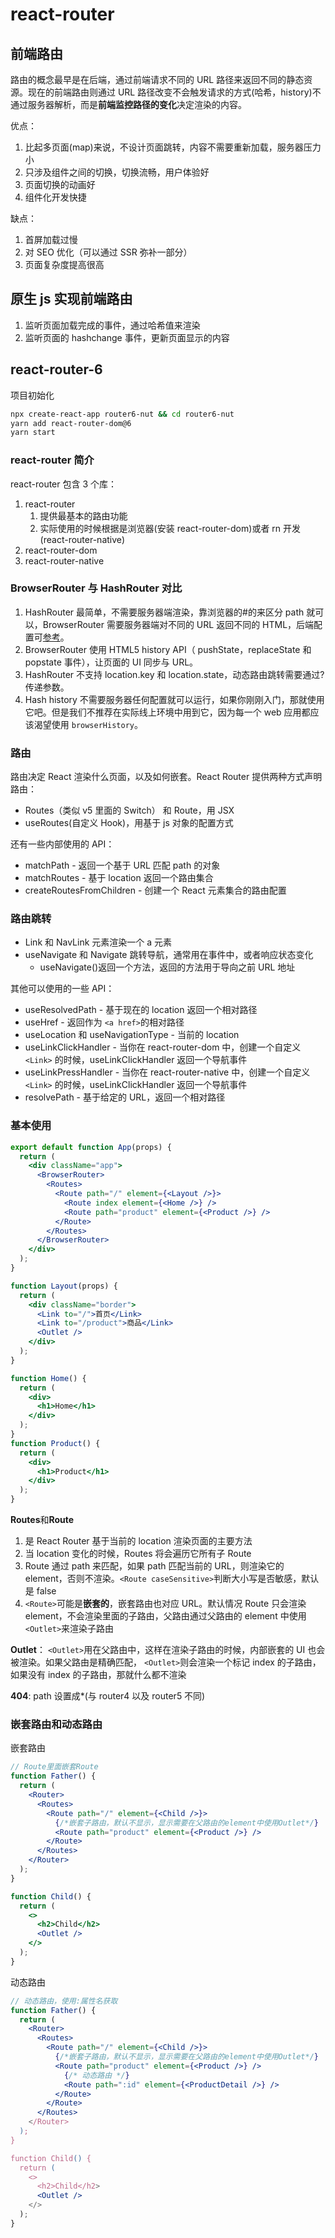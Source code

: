 # react-router

## 前端路由

路由的概念最早是在后端，通过前端请求不同的 URL 路径来返回不同的静态资源。现在的前端路由则通过 URL 路径改变不会触发请求的方式(哈希，history)不通过服务器解析，而是**前端监控路径的变化**决定渲染的内容。

优点：

1. 比起多页面(map)来说，不设计页面跳转，内容不需要重新加载，服务器压力小
2. 只涉及组件之间的切换，切换流畅，用户体验好
3. 页面切换的动画好
4. 组件化开发快捷

缺点：

1. 首屏加载过慢
2. 对 SEO 优化（可以通过 SSR 弥补一部分）
3. 页面复杂度提高很高

## 原生 js 实现前端路由

1. 监听页面加载完成的事件，通过哈希值来渲染
2. 监听页面的 hashchange 事件，更新页面显示的内容

## react-router-6

项目初始化

```bash
npx create-react-app router6-nut && cd router6-nut
yarn add react-router-dom@6
yarn start
```

### react-router 简介

react-router 包含 3 个库：

1. react-router
   1. 提供最基本的路由功能
   2. 实际使用的时候根据是浏览器(安装 react-router-dom)或者 rn 开发(react-router-native)
2. react-router-dom
3. react-router-native

### BrowserRouter 与 HashRouter 对比

1. HashRouter 最简单，不需要服务器端渲染，靠浏览器的#的来区分 path 就可以，BrowserRouter 需要服务器端对不同的 URL 返回不同的 HTML，后端配置可[参考](https://react-guide.github.io/react-router-cn/docs/guides/basics/Histories.html)。
2. BrowserRouter 使用 HTML5 history API（ pushState，replaceState 和 popstate 事件），让页面的 UI 同步与 URL。
3. HashRouter 不支持 location.key 和 location.state，动态路由跳转需要通过?传递参数。
4. Hash history 不需要服务器任何配置就可以运行，如果你刚刚入门，那就使用它吧。但是我们不推荐在实际线上环境中用到它，因为每一个 web 应用都应该渴望使用 `browserHistory`。

### 路由

路由决定 React 渲染什么页面，以及如何嵌套。React Router 提供两种方式声明路由：

- Routes（类似 v5 里面的 Switch） 和 Route，用 JSX
- useRoutes(自定义 Hook)，用基于 js 对象的配置方式

还有一些内部使用的 API：

- matchPath - 返回一个基于 URL 匹配 path 的对象
- matchRoutes - 基于 location 返回一个路由集合
- createRoutesFromChildren - 创建一个 React 元素集合的路由配置

### 路由跳转

- Link 和 NavLink 元素渲染一个 a 元素
- useNavigate 和 Navigate 跳转导航，通常用在事件中，或者响应状态变化
  - useNavigate()返回一个方法，返回的方法用于导向之前 URL 地址

其他可以使用的一些 API：

- useResolvedPath - 基于现在的 location 返回一个相对路径
- useHref - 返回作为 `<a href>`的相对路径
- useLocation 和 useNavigationType - 当前的 location
- useLinkClickHandler - 当你在 react-router-dom 中，创建一个自定义 `<Link>` 的时候，useLinkClickHandler 返回一个导航事件
- useLinkPressHandler - 当你在 react-router-native 中，创建一个自定义 `<Link>` 的时候，useLinkClickHandler 返回一个导航事件
- resolvePath - 基于给定的 URL，返回一个相对路径

### 基本使用

```jsx
export default function App(props) {
  return (
    <div className="app">
      <BrowserRouter>
        <Routes>
          <Route path="/" element={<Layout />}>
            <Route index element={<Home />} />
            <Route path="product" element={<Product />} />
          </Route>
        </Routes>
      </BrowserRouter>
    </div>
  );
}

function Layout(props) {
  return (
    <div className="border">
      <Link to="/">首页</Link>
      <Link to="/product">商品</Link>
      <Outlet />
    </div>
  );
}

function Home() {
  return (
    <div>
      <h1>Home</h1>
    </div>
  );
}
function Product() {
  return (
    <div>
      <h1>Product</h1>
    </div>
  );
}
```

**Routes**和**Route**

1. 是 React Router 基于当前的 location 渲染页面的主要方法
2. 当 location 变化的时候，Routes 将会遍历它所有子 Route
3. Route 通过 path 来匹配，如果 path 匹配当前的 URL，则渲染它的 element，否则不渲染。`<Route caseSensitive>`判断大小写是否敏感，默认是 false
4. `<Route>`可能是**嵌套的**，嵌套路由也对应 URL。默认情况 Route 只会渲染 element，不会渲染里面的子路由，父路由通过父路由的 element 中使用`<Outlet>`来渲染子路由

**Outlet**： `<Outlet>`用在父路由中，这样在渲染子路由的时候，内部嵌套的 UI 也会被渲染。如果父路由是精确匹配， `<Outlet>`则会渲染一个标记 index 的子路由，如果没有 index 的子路由，那就什么都不渲染

**404**:
path 设置成\*(与 router4 以及 router5 不同)

### 嵌套路由和动态路由

嵌套路由

```jsx
// Route里面嵌套Route
function Father() {
  return (
    <Router>
      <Routes>
        <Route path="/" element={<Child />}>
          {/*嵌套子路由，默认不显示，显示需要在父路由的element中使用Outlet*/}
          <Route path="product" element={<Product />} />
        </Route>
      </Routes>
    </Router>
  );
}

function Child() {
  return (
    <>
      <h2>Child</h2>
      <Outlet />
    </>
  );
}
```

动态路由

```jsx
// 动态路由，使用:属性名获取
function Father() {
  return (
    <Router>
      <Routes>
        <Route path="/" element={<Child />}>
          {/*嵌套子路由，默认不显示，显示需要在父路由的element中使用Outlet*/}
          <Route path="product" element={<Product />} />
            {/* 动态路由 */}
            <Route path=":id" element={<ProductDetail />} />
          </Route>
        </Route>
      </Routes>
    </Router>
  );
}

function Child() {
  return (
    <>
      <h2>Child</h2>
      <Outlet />
    </>
  );
}
```
